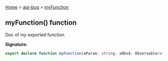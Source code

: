[Home](./index) &gt; [api-bug](./api-bug.md) &gt; [myFunction](./api-bug.myfunction.md)

## myFunction() function

Doc of my exported function

<b>Signature:</b>

```typescript
export declare function myFunction(aParam: string, aObs$: Observable<string>): string;
```
